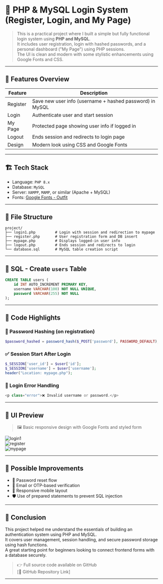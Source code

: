 
# 🔐 PHP & MySQL Login System (Register, Login, and My Page)

> This is a practical project where I built a simple but fully functional login system using **PHP and MySQL**.  
> It includes user registration, login with hashed passwords, and a personal dashboard ("My Page") using PHP sessions.  
> The UI is clean and modern with some stylistic enhancements using Google Fonts and CSS.

---

## 📁 Features Overview

| Feature       | Description |
|---------------|-------------|
| Register      | Save new user info (username + hashed password) in MySQL |
| Login         | Authenticate user and start session |
| My Page       | Protected page showing user info if logged in |
| Logout        | Ends session and redirects to login page |
| Design        | Modern look using CSS and Google Fonts |

---

## 🏗️ Tech Stack

- Language: `PHP 8.x`
- Database: `MySQL`
- Server: `XAMPP`, `MAMP`, or similar (Apache + MySQL)
- Fonts: [Google Fonts - Outfit](https://fonts.google.com/specimen/Outfit)

---

## 📂 File Structure

```
project/
├── login1.php         # Login with session and redirection to mypage
├── register.php       # User registration form and DB insert
├── mypage.php         # Displays logged-in user info
├── logout.php         # Ends session and redirects to login
└── database.sql       # MySQL table creation script
```

---

## 💾 SQL - Create `users` Table

```sql
CREATE TABLE users (
    id INT AUTO_INCREMENT PRIMARY KEY,
    username VARCHAR(100) NOT NULL UNIQUE,
    password VARCHAR(255) NOT NULL
);
```

---

## 🧪 Code Highlights

### 🔐 Password Hashing (on registration)

```php
$password_hashed = password_hash($_POST['password'], PASSWORD_DEFAULT);
```

### ✅ Session Start After Login

```php
$_SESSION['user_id'] = $user['id'];
$_SESSION['username'] = $user['username'];
header("Location: mypage.php");
```

### 🚫 Login Error Handling

```php
<p class="error">❌ Invalid username or password.</p>
```

---

## 🎨 UI Preview

> 🖼️ Basic responsive design with Google Fonts and styled form

![login1](screenshot_login.png)  
![register](screenshot_register.png)  
![mypage](screenshot_mypage.png)

---

## 🚀 Possible Improvements

- 🔐 Password reset flow
- 📧 Email or OTP-based verification
- 📱 Responsive mobile layout
- 🛡️ Use of prepared statements to prevent SQL injection

---

## 📝 Conclusion

This project helped me understand the essentials of building an authentication system using PHP and MySQL.  
It covers user management, session handling, and secure password storage using hash functions.  
A great starting point for beginners looking to connect frontend forms with a database securely.

> 👉 Full source code available on GitHub  
> [🔗 GitHub Repository Link]

---
